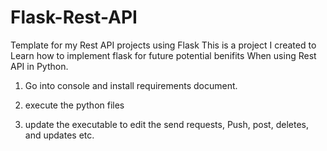 # Flask-Rest-API
Template for my Rest API projects using Flask
This is a project I created to Learn how to implement flask for future potential benifits
When using Rest API in Python. 

1. Go into console and install requirements document.

2. execute the python files

3. update the executable to edit the send requests, Push, post, deletes, and updates etc. 
